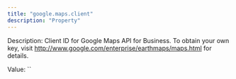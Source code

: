```yaml
---
title: "google.maps.client"
description: "Property"
---
```


Description: Client ID for Google Maps API for Business. To obtain your own key, visit http://www.google.com/enterprise/earthmaps/maps.html for details.

Value: ``